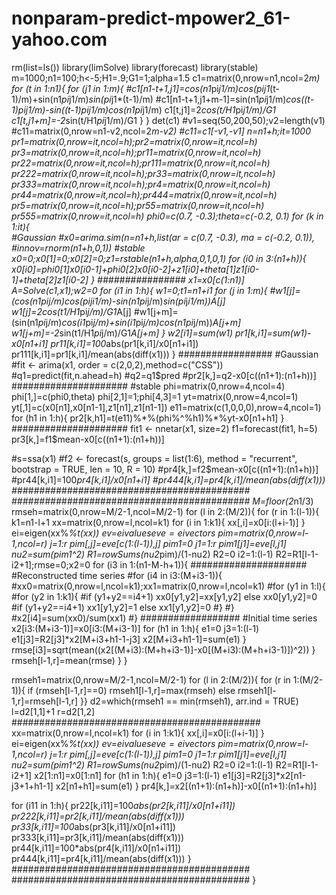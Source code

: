 # nonparam-predict-mpower2_61-yahoo.com

rm(list=ls())
library(limSolve)
library(forecast)
library(stable)
m=1000;n1=100;h<-5;H1=.9;G1=1;alpha=1.5
c1=matrix(0,nrow=n1,ncol=2*m)
for (t in 1:n1){
for (j1 in 1:m){
#c1[n1-t+1,j1]=cos(n1*pi*j1/m)*cos(pi*j1*(t-1)/m)+sin(n1*pi*j1/m)*sin(pi*j1*(t-1)/m)
#c1[n1-t+1,j1+m-1]=sin(n1*pi*j1/m)*cos((t-1)*pi*j1/m)-sin((t-1)*pi*j1/m)*cos(n1*pi*j1/m)
c1[t,j1]=2*cos(t/H1*pi*j1/m)/G1
c1[t,j1+m]=-2*sin(t/H1*pi*j1/m)/G1
}
}
det(c1)
#v1=seq(50,200,50);v2=length(v1)
#c11=matrix(0,nrow=n1-v2,ncol=2*m-v2)
#c11=c1[-v1,-v1]
n=n1+h;it=1000
pr1=matrix(0,nrow=it,ncol=h);pr2=matrix(0,nrow=it,ncol=h)
pr3=matrix(0,nrow=it,ncol=h);pr11=matrix(0,nrow=it,ncol=h)
pr22=matrix(0,nrow=it,ncol=h);pr111=matrix(0,nrow=it,ncol=h)
pr222=matrix(0,nrow=it,ncol=h);pr33=matrix(0,nrow=it,ncol=h)
pr333=matrix(0,nrow=it,ncol=h);pr4=matrix(0,nrow=it,ncol=h)
pr44=matrix(0,nrow=it,ncol=h);pr444=matrix(0,nrow=it,ncol=h)
pr5=matrix(0,nrow=it,ncol=h);pr55=matrix(0,nrow=it,ncol=h)
pr555=matrix(0,nrow=it,ncol=h)
phi0=c(0.7, -0.3);theta=c(-0.2, 0.1)
for (k in 1:it){	
#Gaussian
#x0=arima.sim(n=n1+h,list(ar = c(0.7, -0.3), ma = c(-0.2, 0.1)),
#innov=rnorm(n1+h,0,1))
#stable
x0=0;x0[1]=0;x0[2]=0;z1=rstable(n1+h,alpha,0,1,0,1)
for (i0 in 3:(n1+h)){
x0[i0]=phi0[1]*x0[i0-1]+phi0[2]*x0[i0-2]+z1[i0]+theta[1]*z1[i0-1]+theta[2]*z1[i0-2]	
}
################
x1=x0[c(1:n1)]
A=Solve(c1,x1);w2=0
for (i1 in 1:h){
w1=0;t1=n1+i1
for (j in 1:m){
#w1[j]=(cos(n1*pi*j/m)*cos(pi*j*i1/m)-sin(n1*pi*j/m)*sin(pi*j*i1/m))*A[j]
w1[j]=2*cos(t1/H1*pi*j/m)/G1*A[j]
#w1[j+m]=(sin(n1*pi*j/m)*cos(i1*pi*j/m)+sin(i1*pi*j/m)*cos(n1*pi*j/m))*A[j+m]
w1[j+m]=-2*sin(t1/H1*pi*j/m)/G1*A[j+m]
}
w2[i1]=sum(w1)
pr1[k,i1]=sum(w1)-x0[n1+i1]
pr11[k,i1]=100*abs(pr1[k,i1]/x0[n1+i1])
pr111[k,i1]=pr1[k,i1]/mean(abs(diff(x1)))
}
#################
#Gaussian
#fit <- arima(x1, order = c(2,0,2),method=c("CSS"))
#q1=predict(fit,n.ahead=h)
#q2=q1$pred
#pr2[k,]=q2-x0[c((n1+1):(n1+h))]
#####################
#stable
phi=matrix(0,nrow=4,ncol=4)
phi[1,]=c(phi0,theta)
phi[2,1]=1;phi[4,3]=1
yt=matrix(0,nrow=4,ncol=1)
yt[,1]=c(x0[n1],x0[n1-1],z1[n1],z1[n1-1])
e11=matrix(c(1,0,0,0),nrow=4,ncol=1)
for (h1 in 1:h){
pr2[k,h1]=t(e11)%*%(phi%^%h1)%*%yt-x0[n1+h1]
}
#####################
fit1 <- nnetar(x1, size=2)
f1=forecast(fit1, h=5)
pr3[k,]=f1$mean-x0[c((n1+1):(n1+h))]

#s=ssa(x1)
#f2 <- forecast(s, groups = list(1:6), method = "recurrent", bootstrap = TRUE, len = 10, R = 10)
#pr4[k,]=f2$mean-x0[c((n1+1):(n1+h))]
#pr44[k,i1]=100*pr4[k,i1]/x0[n1+i1]
#pr444[k,i1]=pr4[k,i1]/mean(abs(diff(x1)))
###########################################
###########################################
M=floor(2*n1/3)
rmseh=matrix(0,nrow=M/2-1,ncol=M/2-1)
for (l in 2:(M/2)){
for (r in 1:(l-1)){
k1=n1-l+1
xx=matrix(0,nrow=l,ncol=k1)
for (i in 1:k1){
xx[,i]=x0[i:(l+i-1)]
}
ei=eigen(xx%*%t(xx))
ev=ei$values
eve=ei$vectors
pim=matrix(0,nrow=l-1,ncol=r)
j=1:r
pim[,j]=eve[c(1:(l-1)),j]
pim1=0
j1=1:r
pim1[j1]=eve[l,j1]
nu2=sum(pim1^2)
R1=rowSums(nu2*pim)/(1-nu2)
R2=0
i2=1:(l-1)
R2=R1[l-1-i2+1];rmse=0;x2=0
for (i3 in 1:(n1-M-h+1)){
#####################
#Reconstructed time series
#for (i4 in i3:(M+i3-1)){
#xx0=matrix(0,nrow=l,ncol=k1);xx1=matrix(0,nrow=l,ncol=k1)
#for (y1 in 1:l){
#for (y2 in 1:k1){
#if (y1+y2==i4+1) xx0[y1,y2]=xx[y1,y2] else xx0[y1,y2]=0
#if (y1+y2==i4+1) xx1[y1,y2]=1 else xx1[y1,y2]=0
#}
#}
#x2[i4]=sum(xx0)/sum(xx1)
#}
##################
#Initial time series
x2[i3:(M+i3-1)]=x0[i3:(M+i3-1)]
for (h1 in 1:h){
e1=0
j3=1:(l-1)
e1[j3]=R2[j3]*x2[M+i3+h1-1-j3]
x2[M+i3+h1-1]=sum(e1)
}
rmse[i3]=sqrt(mean((x2[(M+i3):(M+h+i3-1)]-x0[(M+i3):(M+h+i3-1)])^2))
}
rmseh[l-1,r]=mean(rmse)
}
}

rmseh1=matrix(0,nrow=M/2-1,ncol=M/2-1)
for (l in 2:(M/2)){
for (r in 1:(M/2-1)){
if (rmseh[l-1,r]==0) rmseh1[l-1,r]=max(rmseh) else rmseh1[l-1,r]=rmseh[l-1,r]
}} 
d2=which(rmseh1 == min(rmseh1), arr.ind = TRUE)
l=d2[1,1]+1
r=d2[1,2]
#############################################
xx=matrix(0,nrow=l,ncol=k1)
for (i in 1:k1){
xx[,i]=x0[i:(l+i-1)]
}
ei=eigen(xx%*%t(xx))
ev=ei$values
eve=ei$vectors
pim=matrix(0,nrow=l-1,ncol=r)
j=1:r
pim[,j]=eve[c(1:(l-1)),j]
pim1=0
j1=1:r
pim1[j1]=eve[l,j1]
nu2=sum(pim1^2)
R1=rowSums(nu2*pim)/(1-nu2)
R2=0
i2=1:(l-1)
R2=R1[l-1-i2+1]
x2[1:n1]=x0[1:n1]
for (h1 in 1:h){
e1=0
j3=1:(l-1)
e1[j3]=R2[j3]*x2[n1-j3+1+h1-1]
x2[n1+h1]=sum(e1)
}
pr4[k,]=x2[(n1+1):(n1+h)]-x0[(n1+1):(n1+h)]

for (i11 in 1:h){
pr22[k,i11]=100*abs(pr2[k,i11]/x0[n1+i11])
pr222[k,i11]=pr2[k,i11]/mean(abs(diff(x1)))
pr33[k,i11]=100*abs(pr3[k,i11]/x0[n1+i11])
pr333[k,i11]=pr3[k,i11]/mean(abs(diff(x1)))
pr44[k,i11]=100*abs(pr4[k,i11]/x0[n1+i11])
pr444[k,i11]=pr4[k,i11]/mean(abs(diff(x1)))
}
###########################################
###########################################
}
